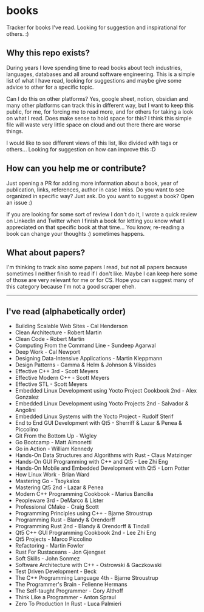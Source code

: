 # books
Tracker for books I've read. Looking for suggestion and inspirational for others. :)

## Why this repo exists?

During years I love spending time to read books about tech industries, languages, databases and all around software engineering. This is a simple list of what I have read, looking for suggestions and maybe give some advice to other for a specific topic.

Can I do this on other platforms? Yes, google sheet, notion, obsidian and many other platforms can track this in different way, but I want to keep this public, for me, for forcing me to read more, and for others for taking a look on what I read. 
Does make sense to hold space for this? I think this simple file will waste very little space on cloud and out there there are worse things.

I would like to see different views of this list, like divided with tags or others... Looking for suggestion on how can improve this :D

## How can you help me or contribute?

Just opening a PR for adding more information about a book, year of publication, links, references, author in case I miss.
Do you want to see organized in specific way? Just ask.
Do you want to suggest a book? Open an issue :)

If you are looking for some sort of review I don't do it, I wrote a quick review on LinkedIn and Twitter when I finish a book for letting you know what I appreciated on that specific book at that time... You know, re-reading a book can change your thoughts :) sometimes happens.


## What about papers?

I'm thinking to track also some papers I read, but not all papers because sometimes I neither finish to read if I don't like. Maybe I can keep here some of those are very relevant for me or for CS. Hope you can suggest many of this category because I'm not a good scraper eheh.

----------

## I've read (alphabetically order)

- Building Scalable Web Sites - Cal Henderson
- Clean Architecture - Robert Martin
- Clean Code - Robert Martin
- Computing From the Command Line - Sundeep Agarwal
- Deep Work - Cal Newport
- Designing Data-Intensive Applications - Martin Kleppmann
- Design Patterns - Gamma & Helm & Johnson & Vlissides
- Effective C++ 3rd - Scott Meyers
- Effective Modern C++ - Scott Meyers
- Effective STL - Scott Meyers
- Embedded Linux Development using Yocto Project Cookbook 2nd - Alex Gonzalez
- Embedded Linux Development using Yocto Projects 2nd - Salvador & Angolini
- Embedded Linux Systems with the Yocto Project - Rudolf Sterif
- End to End GUI Development with Qt5 - Sherriff & Lazar & Penea & Piccolino
- Git From the Bottom Up - Wigley
- Go Bootcamp - Matt Aimonetti
- Go in Action - William Kennedy
- Hands-On Data Structures and Algorithms with Rust - Claus Matzinger
- Hands-On GUI Programming with C++ and Qt5 - Lee Zhi Eng
- Hands-On Mobile and Embedded Development with Qt5 - Lorn Potter
- How Linux Work - Brian Ward
- Mastering Go - Tsoykalos
- Mastering Qt5 2nd - Lazar & Penea
- Modern C++ Programming Cookbook - Marius Bancilia
- Peopleware 3rd - DeMarco & Lister
- Professional CMake - Craig Scott
- Programming Principles using C++ - Bjarne Stroustrup
- Programming Rust - Blandy & Orendorff
- Programming Rust 2nd - Blandy & Orendorff & Tindall
- Qt5 C++ GUI Programming Cookbook 2nd - Lee Zhi Eng
- Qt5 Projects - Marco Piccolino
- Refactoring - Martin Fowler
- Rust For Rustaceans - Jon Gjengset
- Soft Skills - John Sonmez
- Software Architecture with C++ - Ostrowski & Gaczkowski
- Test Driven Development - Beck
- The C++ Programming Language 4th - Bjarne Stroustrup
- The Programmer's Brain - Felienne Hermans
- The Self-taught Programmer - Cory Althoff
- Think Like a Programmer - Anton Spraul
- Zero To Production In Rust - Luca Palmieri
